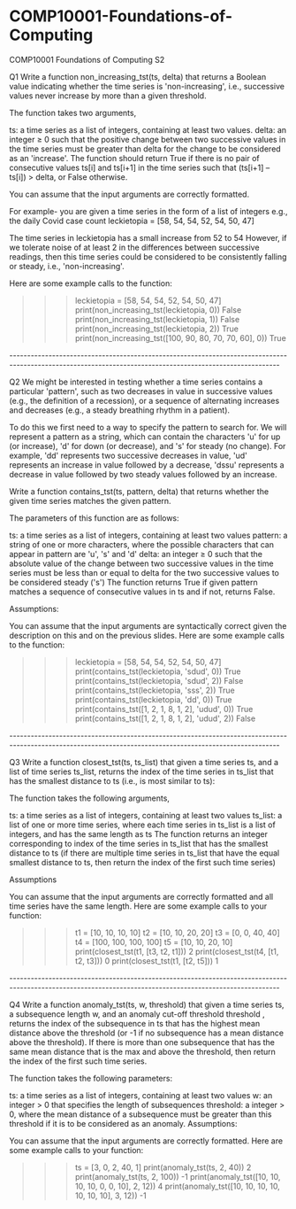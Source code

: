 # COMP10001-Foundations-of-Computing
COMP10001 Foundations of Computing S2

Q1
Write a function non_increasing_tst(ts, delta) that returns a Boolean value indicating whether the time series is 'non-increasing', i.e., successive values never increase by more than a given threshold.

The function takes two arguments,

ts: a time series as a list of integers, containing at least two values.
delta: an integer ≥ 0 such that the positive change between two successive values in the time series must be greater than delta for the change to be considered as an 'increase'.
The function should return True if there is no pair of consecutive values ts[i] and ts[i+1] in the time series such that (ts[i+1] – ts[i]) > delta, or False otherwise.

You can assume that the input arguments are correctly formatted.

For example- you are given a time series in the form of a list of integers e.g., the daily Covid case count leckietopia = [58, 54, 54, 52, 54, 50, 47]

The time series in leckietopia has a small increase from 52 to 54 However, if we tolerate noise of at least 2 in the differences between successive readings, then this time series could be considered to be consistently falling or steady, i.e., 'non-increasing'.

Here are some example calls to the function:

>>> leckietopia = [58, 54, 54, 52, 54, 50, 47]
>>> print(non_increasing_tst(leckietopia, 0))
False
>>> print(non_increasing_tst(leckietopia, 1))
False
>>> print(non_increasing_tst(leckietopia, 2))
True
>>> print(non_increasing_tst([100, 90, 80, 70, 70, 60], 0))
True

------*-------*--------*--------*--------*--------*---------*---------*---------*---------*----------*---------*---------*-------*-------*-------*------------------------

Q2
We might be interested in testing whether a time series contains a particular 'pattern', such as two decreases in value in successive values (e.g., the definition of a recession), or a sequence of alternating increases and decreases (e.g., a steady breathing rhythm in a patient).

To do this we first need to a way to specify the pattern to search for. We will represent a pattern as a string, which can contain the characters 'u' for up (or increase), 'd' for down (or decrease), and 's' for steady (no change). For example, 'dd' represents two successive decreases in value, 'ud' represents an increase in value followed by a decrease, 'dssu' represents a decrease in value followed by two steady values followed by an increase.

Write a function contains_tst(ts, pattern, delta) that returns whether the given time series matches the given pattern.

The parameters of this function are as follows:

ts: a time series as a list of integers, containing at least two values
pattern: a string of one or more characters, where the possible characters that can appear in pattern are 'u', 's' and 'd'
delta: an integer ≥ 0 such that the absolute value of the change between two successive values in the time series must be less than or equal to delta for the two successive values to be considered steady ('s')
The function returns True if given pattern matches a sequence of consecutive values in ts and if not, returns False.

Assumptions:

You can assume that the input arguments are syntactically correct given the description on this and on the previous slides.
Here are some example calls to the function:

>>> leckietopia = [58, 54, 54, 52, 54, 50, 47]
>>> print(contains_tst(leckietopia, 'sdud', 0))
True
>>> print(contains_tst(leckietopia, 'sdud', 2))
False
>>> print(contains_tst(leckietopia, 'sss', 2))
True
>>> print(contains_tst(leckietopia, 'dd', 0))
True
>>> print(contains_tst([1, 2, 1, 8, 1, 2], 'udud', 0))
True
>>> print(contains_tst([1, 2, 1, 8, 1, 2], 'udud', 2))
False

------*-------*--------*--------*--------*--------*---------*---------*---------*---------*----------*---------*---------*-------*-------*-------*------------------------

Q3
Write a function closest_tst(ts, ts_list) that given a time series ts, and a list of time series ts_list, returns the index of the time series in ts_list that has the smallest distance to ts (i.e., is most similar to ts):

The function takes the following arguments,

ts: a time series as a list of integers, containing at least two values
ts_list: a list of one or more time series, where each time series in ts_list is a list of integers, and has the same length as ts
The function returns an integer corresponding to index of the time series in ts_list that has the smallest distance to ts (if there are multiple time series in ts_list that have the equal smallest distance to ts, then return the index of the first such time series)

Assumptions

You can assume that the input arguments are correctly formatted and all time series have the same length.
Here are some example calls to your function:

>>> t1 = [10, 10, 10, 10]
>>> t2 = [10, 10, 20, 20]
>>> t3 = [0, 0, 40, 40]
>>> t4 = [100, 100, 100, 100]
>>> t5 = [10, 10, 20, 10]
>>> print(closest_tst(t1, [t3, t2, t1]))
2
>>> print(closest_tst(t4, [t1, t2, t3]))
0
>>> print(closest_tst(t1, [t2, t5]))
1

------*-------*--------*--------*--------*--------*---------*---------*---------*---------*----------*---------*---------*-------*-------*-------*------------------------

Q4
Write a function anomaly_tst(ts, w, threshold) that given a time series ts, a subsequence length w, and an anomaly cut-off threshold threshold , returns the index of the subsequence in ts that has the highest mean distance above the threshold (or -1 if no subsequence has a mean distance above the threshold). If there is more than one subsequence that has the same mean distance that is the max and above the threshold, then return the index of the first such time series.

The function takes the following parameters:

ts: a time series as a list of integers, containing at least two values
w: an integer > 0 that specifies the length of subsequences
threshold: a integer > 0, where the mean distance of a subsequence must be greater than this threshold if it is to be considered as an anomaly.
Assumptions:

You can assume that the input arguments are correctly formatted.
Here are some example calls to your function:

>>> ts = [3, 0, 2, 40, 1]
>>> print(anomaly_tst(ts, 2, 40))
2
>>> print(anomaly_tst(ts, 2, 100))
-1
>>> print(anomaly_tst([10, 10, 10, 10, 0, 0, 10], 2, 12))
4
>>> print(anomaly_tst([10, 10, 10, 10, 10, 10, 10], 3, 12))
-1
